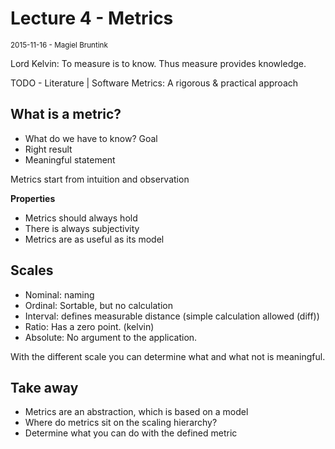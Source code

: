# Lecture 4 - Metrics
<small>2015-11-16 - Magiel Bruntink</small>

Lord Kelvin: To measure is to know. Thus measure provides knowledge.

TODO - Literature | Software Metrics: A rigorous &amp; practical approach

## What is a metric?

*   What do we have to know? Goal
*   Right result
*   Meaningful statement

Metrics start from intuition and observation

**Properties**

*   Metrics should always hold
*   There is always subjectivity
*   Metrics are as useful as its model

## Scales

*   Nominal: naming
*   Ordinal: Sortable, but no calculation
*   Interval: defines measurable distance (simple calculation allowed (diff))
*   Ratio: Has a zero point. (kelvin)
*   Absolute: No argument to the application.

With the different scale you can determine what and what not is meaningful.

## Take away

*   Metrics are an abstraction, which is based on a model
*   Where do metrics sit on the scaling hierarchy?
*   Determine what you can do with the defined metric
